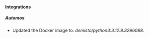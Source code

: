 
#### Integrations

##### Automox

- Updated the Docker image to: *demisto/python3:3.12.8.3296088*.

